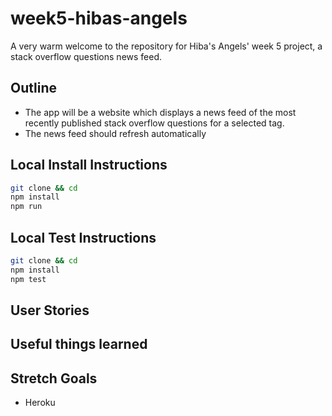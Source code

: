 # week5-hibas-angels
A very warm welcome to the repository for Hiba's Angels' week 5 project, a stack overflow questions news feed.

## Outline
- The app will be a website which displays a news feed of the most recently published stack overflow questions for a selected tag.
- The news feed should refresh automatically

## Local Install Instructions
```bash
git clone && cd
npm install
npm run
```

## Local Test Instructions
```bash
git clone && cd
npm install
npm test
```

## User Stories

## Useful things learned

## Stretch Goals
- Heroku

